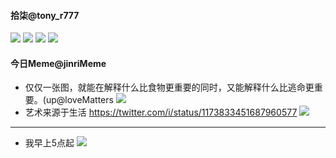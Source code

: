 #### 拾柒@tony_r777
![](https://pbs.twimg.com/media/EH8l1o9WoAEsYSC?format=jpg&name=orig)
![](https://pbs.twimg.com/media/EH8l1mhXYAEgB8_?format=jpg&name=orig)
![](https://pbs.twimg.com/media/EH8s1lcUcAITzgD?format=jpg&name=orig)
![](https://pbs.twimg.com/media/EH8s1m6VAAAxvuS?format=jpg&name=orig)
#### 今日Meme@jinriMeme
- 仅仅一张图，就能在解释什么比食物更重要的同时，又能解释什么比逃命更重要。 ​​​(up@loveMatters
![](https://pbs.twimg.com/media/EH9vmGKXkAEvXze?format=jpg&name=orig)
- 艺术来源于生活
https://twitter.com/i/status/1173833451687960577
![](http://pbs.twimg.com/ext_tw_video_thumb/1173833416455815168/pu/img/6MgmEZvb6ddeL6aE.jpg:thumb)
---
- 我早上5点起
![](https://pbs.twimg.com/media/ED1OBZ3X4AAoyj6?format=jpg&name=orig)
